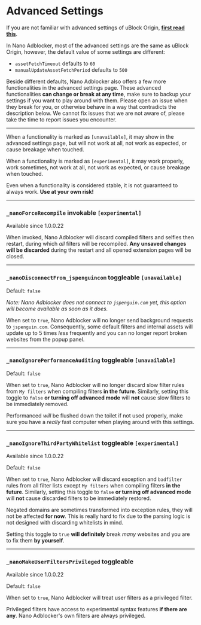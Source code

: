 # Advanced Settings

If you are not familiar with advanced settings of uBlock Origin, 
[**first read this**](https://github.com/gorhill/uBlock/wiki/Advanced-settings). 

In Nano Adblocker, most of the advanced settings are the same as uBlock Origin, however, the default value of some settings are 
different: 
- `assetFetchTimeout` defaults to `60`
- `manualUpdateAssetFetchPeriod` defaults to `500`

Beside different defaults, Nano Adblocker also offers a few more functionalities in the advanced settings page. These advanced 
functionalities **can change or break at any time**, make sure to backup your settings if you want to play around with them. Please 
open an issue when they break for you, or otherwise behave in a way that contradicts the description below. We cannot fix issues 
that we are not aware of, please take the time to report issues you encounter. 

---

When a functionality is marked as `[unavailable]`, it may show in the advanced settings page, but will not work at all, not 
work as expected, or cause breakage when touched. 

When a functionality is marked as `[experimental]`, it may work properly, work sometimes, not work at all, not work as expected, or 
cause breakage when touched. 

Even when a functionality is considered stable, it is not guaranteed to always work. **Use at your own risk!** 

---

### `_nanoForceRecompile` invokable `[experimental]`

Available since 1.0.0.22

When invoked, Nano Adblocker will discard compiled filters and selfies then restart, during which *all* filters will be recompiled. 
**Any unsaved changes will be discarded** during the restart and all opened extension pages will be closed. 

---

### `_nanoDisconnectFrom_jspenguincom` toggleable `[unavailable]`

Default: `false`

*Note: Nano Adblocker does not connect to `jspenguin.com` yet, this option will become available as soon as it does.*

When set to `true`, Nano Adblocker will no longer send background requests to `jspenguin.com`. Consequently, some default filters and 
internal assets will update up to 5 times *less* frequently and you can no longer report broken websites from the popup panel. 

---

### `_nanoIgnorePerformanceAuditing` toggleable `[unavailable]`

Default: `false`

When set to `true`, Nano Adblocker will no longer discard slow filter rules from `My filters` when compiling filters **in the 
future**. Similarly, setting this toggle to `false` **or turning off advanced mode** will **not** cause slow filters to be 
immediately removed. 

Performanced *will* be flushed down the toilet if not used properly, make sure you have a *really* fast computer when playing 
around with this settings. 

---

### `_nanoIgnoreThirdPartyWhitelist` toggleable `[experimental]`

Available since 1.0.0.22

Default: `false`

When set to `true`, Nano Adblocker will discard exception and `badfilter` rules from all filter lists except `My filters` when 
compiling filters **in the future**. Similarly, setting this toggle to `false` **or turning off advanced mode** will **not** 
cause discarded filters to be immediately restored. 

Negated domains are sometimes transformed into exception rules, they will not be affected **for now**. This is really hard to fix 
due to the parsing logic is not designed with discarding whitelists in mind. 

Setting this toggle to `true` **will definitely** break *many* websites and you are to fix them **by yourself**. 

---

### `_nanoMakeUserFiltersPrivileged` toggleable

Available since 1.0.0.22

Default: `false`

When set to `true`, Nano Adblocker will treat user filters as a privileged filter. 

Privileged filters have access to experimental syntax features **if there are any**. Nano Adblocker's own filters are always 
privileged. 
